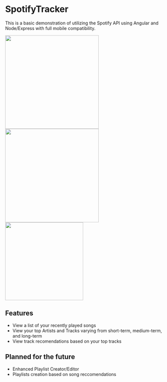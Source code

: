 # SpotifyTracker

This is a basic demonstration of utilizing the Spotify API using Angular and Node/Express with full mobile compatibility.

<img src="./spotify-tracker-top-artists.png" width="300">
<img src="./spotify-tracker-recent.png" width="300">
<img src="./spotify-tracker-recommended.png" width="250">

## Features

- View a list of your recently played songs
- View your top Artists and Tracks varying from short-term, medium-term, and long-term
- View track recomendations based on your top tracks


## Planned for the future

- Enhanced Playlist Creator/Editor
- Playlists creation based on song reccomendations
